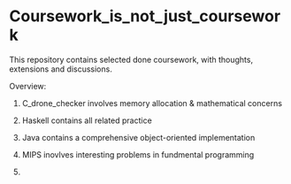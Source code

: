 # Coursework_is_not_just_coursework

This repository contains selected done coursework, with thoughts, extensions and discussions.

Overview:

1. C_drone_checker involves memory allocation & mathematical concerns

2. Haskell contains all related practice

3. Java contains a comprehensive object-oriented implementation

4. MIPS inovlves interesting problems in fundmental programming

5. 
